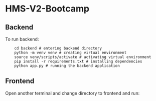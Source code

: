 # HMS-V2-Bootcamp

## Backend
To run backend:
```
    cd backend # entering backend directory
    python -m venv venv # creating virtual environment
    source venv/scripts/activate # activating virtual environment
    pip install -r requirements.txt # installing dependencies
    python app.py # running the backend application
```
## Frontend
Open another terminal and change directory to frontend and run: